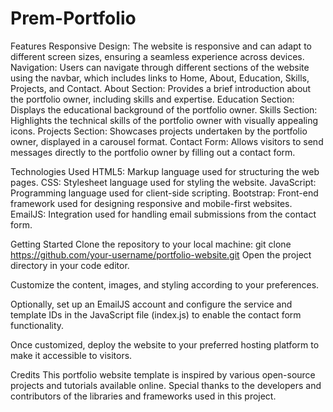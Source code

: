 # Prem-Portfolio
Features
Responsive Design: The website is responsive and can adapt to different screen sizes, ensuring a seamless experience across devices.
Navigation: Users can navigate through different sections of the website using the navbar, which includes links to Home, About, Education, Skills, Projects, and Contact.
About Section: Provides a brief introduction about the portfolio owner, including skills and expertise.
Education Section: Displays the educational background of the portfolio owner.
Skills Section: Highlights the technical skills of the portfolio owner with visually appealing icons.
Projects Section: Showcases projects undertaken by the portfolio owner, displayed in a carousel format.
Contact Form: Allows visitors to send messages directly to the portfolio owner by filling out a contact form.

Technologies Used
HTML5: Markup language used for structuring the web pages.
CSS: Stylesheet language used for styling the website.
JavaScript: Programming language used for client-side scripting.
Bootstrap: Front-end framework used for designing responsive and mobile-first websites.
EmailJS: Integration used for handling email submissions from the contact form.

Getting Started
Clone the repository to your local machine:
git clone https://github.com/your-username/portfolio-website.git
Open the project directory in your code editor.

Customize the content, images, and styling according to your preferences.

Optionally, set up an EmailJS account and configure the service and template IDs in the JavaScript file (index.js) to enable the contact form functionality.

Once customized, deploy the website to your preferred hosting platform to make it accessible to visitors.

Credits
This portfolio website template is inspired by various open-source projects and tutorials available online. Special thanks to the developers and contributors of the libraries and frameworks used in this project.
